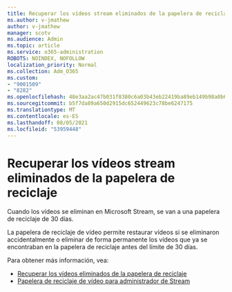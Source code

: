 ```yaml
---
title: Recuperar los vídeos stream eliminados de la papelera de reciclaje
ms.author: v-jmathew
author: v-jmathew
manager: scotv
ms.audience: Admin
ms.topic: article
ms.service: o365-administration
ROBOTS: NOINDEX, NOFOLLOW
localization_priority: Normal
ms.collection: Adm_O365
ms.custom:
- "9001509"
- "8282"
ms.openlocfilehash: 48e3aa2ac47b031f8380c6a03b43eb22419ba89eb149b98a0b63b71f3713ca0c
ms.sourcegitcommit: b5f7da89a650d2915dc652449623c78be6247175
ms.translationtype: MT
ms.contentlocale: es-ES
ms.lasthandoff: 08/05/2021
ms.locfileid: "53959448"
---
```

# <a name="recover-your-deleted-stream-videos-from-the-recycle-bin"></a>Recuperar los vídeos stream eliminados de la papelera de reciclaje

Cuando los vídeos se eliminan en Microsoft Stream, se van a una papelera de reciclaje de 30 días.

La papelera de reciclaje de vídeo permite restaurar vídeos si se eliminaron accidentalmente o eliminar de forma permanente los vídeos que ya se encontraban en la papelera de reciclaje antes del límite de 30 días.

Para obtener más información, vea:

- [Recuperar los vídeos eliminados de la papelera de reciclaje](https://docs.microsoft.com/stream/portal-my-recycle-bin)
- [Papelera de reciclaje de vídeo para administrador de Stream](https://docs.microsoft.com/stream/admin-recycle-bin)
